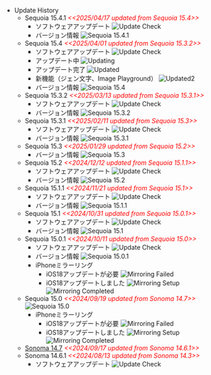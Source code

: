 - Update History
  - Sequoia 15.4.1
    <span style="color: red;">*<<2025/04/17 updated from Sequoia 15.4>>*</span>
    - ソフトウェアアップデート
      ![Update Check](/images/Mac/20250417_MacOS_Sequoia15.4.1Update.png)
    - バージョン情報
      ![Sequoia 15.4.1](/images/Mac/20250417_MacOS_Sequoia15.4.1.png)
  - Sequoia 15.4
    <span style="color: red;">*<<2025/04/01 updated from Sequoia 15.3.2>>*</span>
    - ソフトウェアアップデート
      ![Update Check](/images/Mac/20250401_MacOS_Sequoia15.4Update.png)
    - アップデート中
      ![Updating](/images/Mac/20250401_MacOS_Sequoia15.4Updating.png)
    - アップデート完了
      ![Updated](/images/Mac/20250401_MacOS_Sequoia15.4Updated.png)
    - 新機能（ジェン文字、Image Playground）
      ![Updated2](/images/Mac/20250401_MacOS_Sequoia15.4Updated2.png)
    - バージョン情報
      ![Sequoia 15.4](/images/Mac/20250401_MacOS_Sequoia15.4.png)
  - Sequoia 15.3.2
    <span style="color: red;">*<<2025/03/13 updated from Sequoia 15.3.1>>*</span>
    - ソフトウェアアップデート
      ![Update Check](/images/Mac/20250313_MacOS_Sequoia15.3.2Update.png)
    - バージョン情報
      ![Sequoia 15.3.2](/images/Mac/20250313_MacOS_Sequoia15.3.2.png)
  - Sequoia 15.3.1
    <span style="color: red;">*<<2025/02/11 updated from Sequoia 15.3>>*</span>
    - ソフトウェアアップデート
      ![Update Check](/images/Mac/20250211_MacOS_Sequoia15.3.1Update.png)
    - バージョン情報
      ![Sequoia 15.3.1](/images/Mac/20250211_MacOS_Sequoia15.3.1.png)
  - Sequoia 15.3
    <span style="color: red;">*<<2025/01/29 updated from Sequoia 15.2>>*</span>
    - バージョン情報
      ![Sequoia 15.3](/images/Mac/20250129_MacOS_Sequoia15.3.png)
  - Sequoia 15.2
    <span style="color: red;">*<<2024/12/12 updated from Sequoia 15.1.1>>*</span>
    - ソフトウェアアップデート
      ![Update Check](/images/Mac/20241212_MacOS_Sequoia15.2Update.png)
    - バージョン情報
      ![Sequoia 15.2](/images/Mac/20241212_MacOS_Sequoia15.2.png)
  - Sequoia 15.1.1
    <span style="color: red;">*<<2024/11/21 updated from Sequoia 15.1>>*</span>
    - ソフトウェアアップデート
      ![Update Check](/images/Mac/20241121_MacOS_Sequoia15.1.1Update.png)
    - バージョン情報
      ![Sequoia 15.1.1](/images/Mac/20241121_MacOS_Sequoia15.1.1.png)
  - Sequoia 15.1
    <span style="color: red;">*<<2024/10/31 updated from Sequoia 15.0.1>>*</span>
    - ソフトウェアアップデート
      ![Update Check](/images/Mac/20241031_MacOS_Sequoia15.1Update.png)
    - バージョン情報
      ![Sequoia 15.1](/images/Mac/20241031_MacOS_Sequoia15.1.png)
  - Sequoia 15.0.1
    <span style="color: red;">*<<2024/10/11 updated from Sequoia 15.0>>*</span>
    - ソフトウェアアップデート
      ![Update Check](/images/Mac/20241011_MacOS_Sequoia15.0.1_Update.png)
    - バージョン情報
      ![Sequoia 15.0.1](/images/Mac/20241011_MacOS_Sequoia15.0.1.png)
    - iPhoneミラーリング
      - iOS18アップデートが必要
        ![Mirroring Failed](/images/Mac/20240919_MacOS_Sequoia_iPhone_Mirroring_Error.png)
      - iOS18アップデートしました
        ![Mirroring Setup](/images/Mac/20240922_MacOS_Sequoia_iPhone_Mirroring_Setup.png)
        ![Mirroring Completed](/images/Mac/20240922_MacOS_Sequoia_iPhone_Mirroring.png)
  - Sequoia 15.0
    <span style="color: red;">*<<2024/09/19 updated from Sonoma 14.7>>*</span>
    ![Sequoia 15.0](/images/Mac/20240919_MacOS_Sequoia.png)
    - iPhoneミラーリング
      - iOS18アップデートが必要
        ![Mirroring Failed](/images/Mac/20240919_MacOS_Sequoia_iPhone_Mirroring_Error.png)
      - iOS18アップデートしました
        ![Mirroring Setup](/images/Mac/20240922_MacOS_Sequoia_iPhone_Mirroring_Setup.png)
        ![Mirroring Completed](/images/Mac/20240922_MacOS_Sequoia_iPhone_Mirroring.png)
  - [Sonoma 14.7](https://apps.apple.com/jp/app/macos-sonoma/id6450717509?mt=12)
    <span style="color: red;">*<<2024/09/17 updated from Sonoma 14.6.1>>*</span>
  - Sonoma 14.6.1 <span style="color: red;">*<<2024/08/13 updated from Sonoma 14.3>>*</span>
    - ソフトウェアアップデート
      ![Update Check](/images/Mac/20240813_MacOS_Sonoma14.6.1Update.png)

